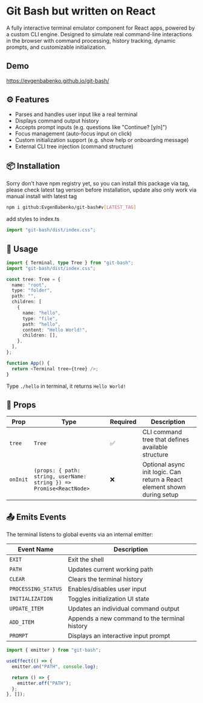 # Git Bash but written on React

A fully interactive terminal emulator component for React apps, powered by a custom CLI engine. Designed to simulate real command-line interactions in the browser with command processing, history tracking, dynamic prompts, and customizable initialization.

## Demo

https://evgenbabenko.github.io/git-bash/

## ⚙️ Features

- Parses and handles user input like a real terminal
- Displays command output history
- Accepts prompt inputs (e.g. questions like "Continue? [y/n]")
- Focus management (auto-focus input on click)
- Custom initialization support (e.g. show help or onboarding message)
- External CLI tree injection (command structure)

## 📦 Installation

Sorry don't have npm registry yet, so you can install this package via tag, please check latest tag version before installation, update also only work via manual install with latest tag

```bash
npm i github:EvgenBabenko/git-bash#v[LATEST_TAG]
```

add styles to index.ts

```typescript
import "git-bash/dist/index.css";
```

## 🧱 Usage

```typescript
import { Terminal, type Tree } from "git-bash";
import "git-bash/dist/index.css";

const tree: Tree = {
  name: "root",
  type: "folder",
  path: "",
  children: [
    {
      name: "hello",
      type: "file",
      path: "hello",
      content: "Hello World!",
      children: [],
    },
  ],
};

function App() {
  return <Terminal tree={tree} />;
}
```

Type `./hello` in terminal, it returns `Hello World!`

## 🧩 Props

| Prop     | Type                                                                | Required | Description                                                              |
| -------- | ------------------------------------------------------------------- | -------- | ------------------------------------------------------------------------ |
| `tree`   | `Tree`                                                              | ✅       | CLI command tree that defines available structure                        |
| `onInit` | `(props: { path: string, userName: string }) => Promise<ReactNode>` | ❌       | Optional async init logic. Can return a React element shown during setup |

## 📤 Emits Events

The terminal listens to global events via an internal emitter:

| Event Name          | Description                                   |
| ------------------- | --------------------------------------------- |
| `EXIT`              | Exit the shell                                |
| `PATH`              | Updates current working path                  |
| `CLEAR`             | Clears the terminal history                   |
| `PROCESSING_STATUS` | Enables/disables user input                   |
| `INITIALIZATION`    | Toggles initialization UI state               |
| `UPDATE_ITEM`       | Updates an individual command output          |
| `ADD_ITEM`          | Appends a new command to the terminal history |
| `PROMPT`            | Displays an interactive input prompt          |

```typescript
import { emitter } from "git-bash";

useEffect(() => {
  emitter.on("PATH", console.log);

  return () => {
    emitter.off("PATH");
  };
}, []);
```
